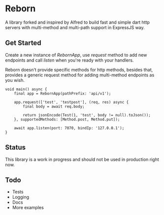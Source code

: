 # Reborn

A library forked and inspired by Alfred to build fast and simple dart http servers with multi-method and multi-path support in ExpressJS way.

## Get Started

Create a new instance of *RebornApp*, use *request* method to add new endpoints and call *listen* when you're ready with your handlers.

Reborn doesn't provide specific methods for http methods, besides that, provides a generic request method for adding multi-method endpoints as you wish.

    void main() async {
        final app = RebornApp(pathPrefix: 'api/v1');

        app.request(['test', 'testpost'], (req, res) async {
            final body = await req.body;

            return jsonEncode(Test(1, 'test', body != null).toJson());
        }, supportedMethods: [Method.post, Method.put]);

        await app.listen(port: 7070, bindIp: '127.0.0.1');
    }

## Status

This library is a work in progress and should not be used in production right now.

## Todo

- Tests
- Logging
- Docs
- More examples

